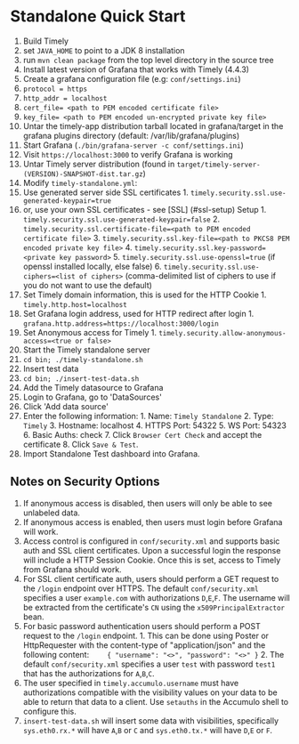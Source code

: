 # Standalone Quick Start

1. Build Timely
  1. set `JAVA_HOME` to point to a JDK 8 installation
  2. run `mvn clean package` from the top level directory in the source tree
2. Install latest version of Grafana that works with Timely (4.4.3)
3. Create a grafana configuration file (e.g: `conf/settings.ini`)
  1. `protocol = https`
  2. `http_addr = localhost`
  3. `cert_file= <path to PEM encoded certificate file>`
  4. `key_file= <path to PEM encoded un-encrypted private key file>`
4. Untar the timely-app distribution tarball located in grafana/target in the grafana plugins directory (default: /var/lib/grafana/plugins)
5. Start Grafana (`./bin/grafana-server -c conf/settings.ini`)
  1. Visit `https://localhost:3000` to verify Grafana is working
6. Untar Timely server distribution (found in `target/timely-server-(VERSION)-SNAPSHOT-dist.tar.gz`)
7. Modify `timely-standalone.yml`:
  1. Use generated server side SSL certificates
    1. `timely.security.ssl.use-generated-keypair=true`
  2. or, use your own SSL certificates - see [SSL] (#ssl-setup) Setup
    1. `timely.security.ssl.use-generated-keypair=false`
    2. `timely.security.ssl.certificate-file=<path to PEM encoded certificate file>`
    3. `timely.security.ssl.key-file=<path to PKCS8 PEM encoded private key file>`
    4. `timely.security.ssl.key-password=<private key password>`
    5. `timely.security.ssl.use-openssl=true` (if openssl installed locally, else false)
    6. `timely.security.ssl.use-ciphers=<list of ciphers>` (comma-delimited list of ciphers to use if you do not want to use the default)
  3. Set Timely domain information, this is used for the HTTP Cookie
    1. `timely.http.host=localhost`
  4. Set Grafana login address, used for HTTP redirect after login
    1. `grafana.http.address=https://localhost:3000/login`
  5. Set Anonymous access for Timely
    1. `timely.security.allow-anonymous-access=<true or false>`
8. Start the Timely standalone server
  1. `cd bin; ./timely-standalone.sh`
9. Insert test data
  1. `cd bin; ./insert-test-data.sh`
10. Add the Timely datasource to Grafana
  1. Login to Grafana, go to 'DataSources'
  2. Click 'Add data source'
  3. Enter the following information:
    1. Name: `Timely Standalone`
    2. Type: `Timely`
    3. Hostname: localhost
    4. HTTPS Port: 54322
    5. WS Port: 54323
    6. Basic Auths: check
    7. Click `Browser Cert Check` and accept the certificate
    8. Click `Save & Test`.
11. Import Standalone Test dashboard into Grafana.


## Notes on Security Options

1. If anonymous access is disabled, then users will only be able to see unlabeled data.
2. If anonymous access is enabled, then users must login before Grafana will work.
3. Access control is configured in `conf/security.xml` and supports basic auth and SSL client certificates. Upon a successful login the response will include a HTTP Session Cookie. Once this is set, access to Timely from Grafana should work.
  1. For SSL client certificate auth, users should perform a GET request to the `/login` endpoint over HTTPS. The default `conf/security.xml` specifies a user `example.com` with authorizations `D`,`E`,`F`. The username will be extracted from the certificate's `CN` using the `x509PrincipalExtractor` bean.
  2. For basic password authentication users should perform a POST request to the `/login` endpoint.
    1. This can be done using Poster or HttpRequester with the content-type of "application/json" and the following content:
    ```    
			{
			  "username": "<>",
			  "password": "<>"
			}
    ```
    2. The default `conf/security.xml` specifies a user `test` with password `test1` that has the authorizations for `A`,`B`,`C`.
4. The user specified in `timely.accumulo.username` must have authorizations compatible with the visibility values on your data to be able to return that data to a client. Use `setauths` in the Accumulo shell to configure this.
5. `insert-test-data.sh` will insert some data with visibilities, specifically `sys.eth0.rx.*` will have `A`,`B` or `C` and `sys.eth0.tx.*` will have `D`,`E` or `F`.

